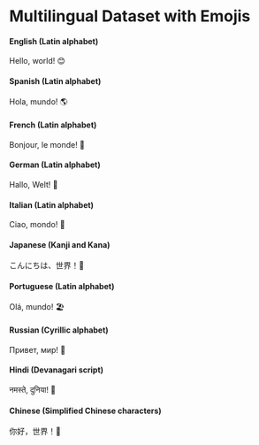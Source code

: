 # Multilingual Dataset with Emojis

#### English (Latin alphabet)
Hello, world! 😊
#### Spanish (Latin alphabet)
Hola, mundo! 🌎
#### French (Latin alphabet)
Bonjour, le monde! 🥖
#### German (Latin alphabet)
Hallo, Welt! 🌻
#### Italian (Latin alphabet)
Ciao, mondo! 🍕

#### Japanese (Kanji and Kana)
こんにちは、世界！🗾
#### Portuguese (Latin alphabet)
Olá, mundo! 🏖️
#### Russian (Cyrillic alphabet)
Привет, мир! 🚀
#### Hindi (Devanagari script)
नमस्ते, दुनिया! 🕌
#### Chinese (Simplified Chinese characters)
你好，世界！🐉
